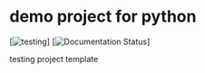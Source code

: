 # demo project for python

[![testing](https://github.com/augeorge/test/workflows/learn-github-actions/badge.svg)]
[![Documentation Status](https://readthedocs.org/projects/demo-project-docs/badge/?version=latest)]
     

testing project template
